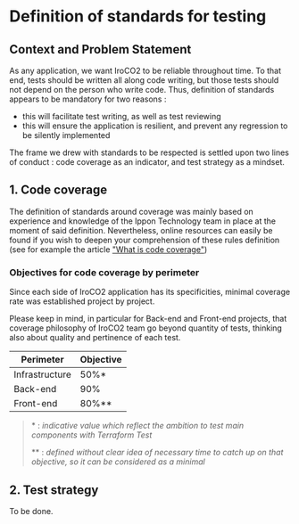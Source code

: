 # Definition of standards for testing

## Context and Problem Statement

As any application, we want IroCO2 to be reliable throughout time. To that end, tests should be written all along code writing, but those tests should not depend on the person who write code. Thus, definition of standards appears to be mandatory for two reasons : 
 - this will facilitate test writing, as well as test reviewing
 - this will ensure the application is resilient, and prevent any regression to be silently implemented

The frame we drew with standards to be respected is settled upon two lines of conduct : code coverage as an indicator, and test strategy as a mindset.

## 1. Code coverage

The definition of standards around coverage was mainly based on experience and knowledge of the Ippon Technology team in place at the moment of said definition. Nevertheless, online resources can easily be found if you wish to deepen your comprehension of these rules definition (see for example the article ["What is code coverage"](https://www.atlassian.com/continuous-delivery/software-testing/code-coverage))

### Objectives for code coverage by perimeter

Since each side of IroCO2 application has its specificities, minimal coverage rate was established project by project. 

Please keep in mind, in particular for Back-end and Front-end projects, that coverage philosophy of IroCO2 team go beyond quantity of tests, thinking also about quality and pertinence of each test.

| Perimeter      | Objective |
| -------------- | --------- |
| Infrastructure | 50%*      |
| Back-end       | 90%       |
| Front-end      | 80%**     |

> \* : *indicative value which reflect the ambition to test main components with Terraform Test*
> 
> \*\* : *defined without clear idea of necessary time to catch up on that objective, so it can be considered as a minimal*

## 2. Test strategy

To be done.

